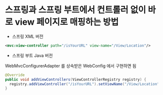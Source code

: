 # 스프링과 스프링 부트에서 컨트롤러 없이 바로 view 페이지로 매핑하는 방법

- 스프링 XML 버전

```xml
<mvc:view-controller path="/isYourURL" view-name="/View/Location"/>
```

- 스프링 부트 Java 버전

WebMvcConfigurerAdapter 를 상속받은 WebConfig 에서 구현하면 됨

```java
@Override
public void addViewControllers(ViewControllerRegistry registry) {
  registry.addViewController("/isYourURL").setViewName("/View/Location");
}
```

